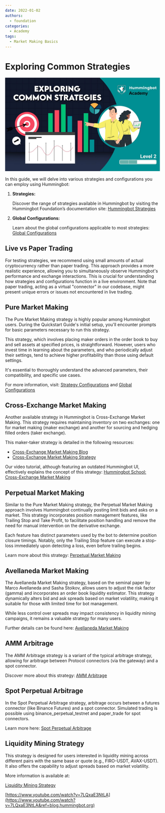 ```yaml
---
date: 2022-01-02
authors:
  - foundation
categories:
  - Academy
tags:
  - Market Making Basics
---
```


# Exploring Common Strategies

![cover](cover.jpg)

In this guide, we will delve into various strategies and configurations you can employ using Hummingbot:

1. **Strategies:**

   Discover the range of strategies available in Hummingbot by visiting the Hummingbot Foundation’s documentation site: [Hummingbot Strategies](../../../strategies/index.md)

2. **Global Configurations:**

   Learn about the global configurations applicable to most strategies: [Global Configurations](../../../global-configs/index.md)

<!-- more -->

## Live vs Paper Trading

For testing strategies, we recommend using small amounts of actual cryptocurrency rather than paper trading. This approach provides a more realistic experience, allowing you to simultaneously observe Hummingbot's performance and exchange interactions. This is crucial for understanding how strategies and configurations function in a live environment. Note that paper trading, acting as a virtual "connector" in our codebase, might present unique errors or issues not encountered in live trading.

## Pure Market Making

The Pure Market Making strategy is highly popular among Hummingbot users. During the Quickstart Guide's initial setup, you'll encounter prompts for basic parameters necessary to run this strategy.

This strategy, which involves placing maker orders in the order book to buy and sell assets at specified prices, is straightforward. However, users who invest time in learning about the parameters, and who periodically adjust their settings, tend to achieve higher profitability than those using default settings.

It's essential to thoroughly understand the advanced parameters, their compatibility, and specific use cases.

For more information, visit: [Strategy Configurations](../../../strategy-configs/index.md) and [Global Configurations](../../../global-configs/index.md)

## Cross-Exchange Market Making

Another available strategy in Hummingbot is Cross-Exchange Market Making. This strategy requires maintaining inventory on two exchanges: one for market making (maker exchange) and another for sourcing and hedging filled orders (taker exchange).

This maker-taker strategy is detailed in the following resources:

- [Cross-Exchange Market Making Blog](../what-is-cross-exchange-market-making/index.md)
- [Cross-Exchange Market Making Strategy](../../../strategies/cross-exchange-market-making.md)

Our video tutorial, although featuring an outdated Hummingbot UI, effectively explains the concept of this strategy: [Hummingbot School: Cross-Exchange Market Making](https://www.youtube.com/embed/jVIagFbQnmo?feature=oembed)

## Perpetual Market Making

Similar to the Pure Market Making strategy, the Perpetual Market Making approach involves Hummingbot continually posting limit bids and asks on a market. This strategy incorporates position management features, like Trailing Stop and Take Profit, to facilitate position handling and remove the need for manual intervention on the derivative exchange.

Each feature has distinct parameters used by the bot to determine position closure timings. Notably, only the Trailing Stop feature can execute a stop-loss immediately upon detecting a loss, even before trailing begins.

Learn more about this strategy: [Perpetual Market Making](../../../strategies/perpetual-market-making.md)

## Avellaneda Market Making

The Avellaneda Market Making strategy, based on the seminal paper by Marco Avellaneda and Sasha Stoikov, allows users to adjust the risk factor (gamma) and incorporates an order book liquidity estimator. This strategy dynamically alters bid and ask spreads based on market volatility, making it suitable for those with limited time for bot management.

While less control over spreads may impact consistency in liquidity mining campaigns, it remains a valuable strategy for many users.

Further details can be found here: [Avellaneda Market Making](../../../strategies/avellaneda-market-making.md)

## AMM Arbitrage

The AMM Arbitrage strategy is a variant of the typical arbitrage strategy, allowing for arbitrage between Protocol connectors (via the gateway) and a spot connector.

Discover more about this strategy: [AMM Arbitrage](../../../strategies/amm-arbitrage.md)

## Spot Perpetual Arbitrage

In the Spot Perpetual Arbitrage strategy, arbitrage occurs between a futures connector (like Binance Futures) and a spot connector. Simulated trading is possible using binance_perpetual_testnet and paper_trade for spot connectors.

Learn more here: [Spot Perpetual Arbitrage](../../../strategies/spot-perpetual-arbitrage.md)

## Liquidity Mining Strategy

This strategy is designed for users interested in liquidity mining across different pairs with the same base or quote (e.g., FIRO-USDT, AVAX-USDT). It also offers the capability to adjust spreads based on market volatility.

More information is available at: 

[Liquidity Mining Strategy](../../../strategies/liquidity-mining.md)

[https://www.youtube.com/watch?v=7LQxaE3NtLA](https://www.youtube.com/watch?v=7LQxaE3NtLA&ref=blog.hummingbot.org)
